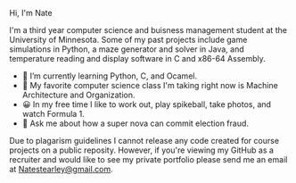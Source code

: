

Hi, I'm Nate
            
I'm a third year computer science and buisness management student at the University of Minnesota.
Some of my past projects include game simulations in Python, a maze generator and solver in Java,
and temperature reading and display software in C and x86-64 Assembly.

- 🌱 I’m currently learning Python, C, and Ocamel.
- 🔭 My favorite computer science class I'm taking right now is Machine Architecture and Organization.
- 😀 In my free time I like to work out, play spikeball, take photos, and watch Formula 1.
- 💬 Ask me about how a super nova can commit election fraud.



Due to plagarism guidelines I cannot release any code created for course projects on a public reposity. However, if you're viewing my GitHub as a recruiter and would like to see my private portfolio please send me an email at Natestearley@gmail.com.

